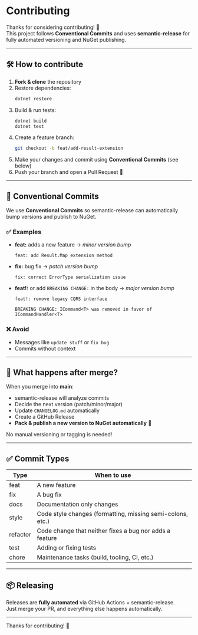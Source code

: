 # Contributing

Thanks for considering contributing! 🎉  
This project follows **Conventional Commits** and uses **semantic-release** for fully automated versioning and NuGet publishing.

---

## 🛠 How to contribute

1. **Fork & clone** the repository
2. Restore dependencies:
   ```bash
   dotnet restore
   ```
3. Build & run tests:
   ```bash
   dotnet build
   dotnet test
   ```
4. Create a feature branch:
   ```bash
   git checkout -b feat/add-result-extension
   ```
5. Make your changes and commit using **Conventional Commits** (see below)
6. Push your branch and open a Pull Request 🎉

---

## 📝 Conventional Commits

We use **Conventional Commits** so semantic-release can automatically bump versions and publish to NuGet.

### ✅ Examples

- **feat:** adds a new feature → _minor version bump_

  ```
  feat: add Result.Map extension method
  ```

- **fix:** bug fix → _patch version bump_

  ```
  fix: correct ErrorType serialization issue
  ```

- **feat!:** or add `BREAKING CHANGE:` in the body → _major version bump_

  ```
  feat!: remove legacy CQRS interface

  BREAKING CHANGE: ICommand<T> was removed in favor of ICommandHandler<T>
  ```

### ❌ Avoid

- Messages like `update stuff` or `fix bug`
- Commits without context

---

## 🔄 What happens after merge?

When you merge into **main**:

- semantic-release will analyze commits
- Decide the next version (patch/minor/major)
- Update `CHANGELOG.md` automatically
- Create a GitHub Release
- **Pack & publish a new version to NuGet automatically** 🎉

No manual versioning or tagging is needed!

---

## ✅ Commit Types

| Type     | When to use                                                |
| -------- | ---------------------------------------------------------- |
| feat     | A new feature                                              |
| fix      | A bug fix                                                  |
| docs     | Documentation only changes                                 |
| style    | Code style changes (formatting, missing semi-colons, etc.) |
| refactor | Code change that neither fixes a bug nor adds a feature    |
| test     | Adding or fixing tests                                     |
| chore    | Maintenance tasks (build, tooling, CI, etc.)               |

---

## 📦 Releasing

Releases are **fully automated** via GitHub Actions + semantic-release.  
Just merge your PR, and everything else happens automatically.

---

Thanks for contributing! 🚀
